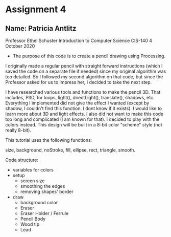 # Assignment 4

## Name: Patricia Antlitz
Professor Ethel Schuster
Introduction to Computer Science CIS-140
4 October 2020

- The purpose of this code is to create a pencil drawing using Processing.

I originally made a regular pencil with straight forward instructions (which I saved the
code on a separate file if needed) since my original algorithm was too detailed. So I
followed my second algorithm on that code, but since the Professor asked for us to impress her,
I decided to take the next step.

I have researched various tools and functions to make the pencil 3D. That includes,
P3D, for loops, light(), directLight(), translate(), shadows, etc. Everything I implemented
did not give the effect I wanted (except by shadow, I couldn't find this function. I dont know
if it exists). I would like to learn more about 3D and light effects. I also
did not want to make this code too long and complicated (I am known for that). I decided to
play with the colors instead. This design will be built in a 8-bit color "scheme" style (not
really 8-bit).

This tutorial uses the following functions:

 size, background, noStroke, fill, ellipse, rect, triangle, smooth.

 Code structure:

 - variables for colors
 - setup
   - screen size
   - smoothing the edges
   - removing shapes' border
 - draw
   - background color
   - Eraser
   - Eraser Holder / Ferrule
   - Pencil Body
   - Wood tip
   - Lead
